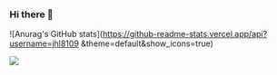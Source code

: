 ### Hi there 👋



![Anurag's GitHub stats](https://github-readme-stats.vercel.app/api?username=jhl8109 &theme=default&show_icons=true)
















<a href="https://developer.android.com" target="_blank"><img src="https://img.shields.io/badge/Android-3DDC84?style=flat-square&logo=Android&logoColor=white"/></a>


